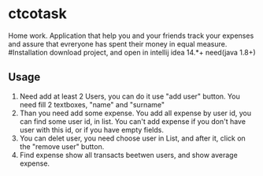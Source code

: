 # ctcotask
Home work. Application that help you and your friends track your expenses and assure that evreryone has spent their money in equal measure.
#Installation
download project, and open in intellij idea 14.*+ 
need(java 1.8+)
## Usage 
1. Need add at least 2 Users, you can do it use "add user" button. You need fill 2 textboxes, "name" and "surname"
2. Than you need add some expense. You add all expense by user id, you can find some user id, in list. You can't add expense if you don't have user with this id, or if you have empty fields. 
3. You can delet user, you need choose user in List, and after it, click on the "remove user" button.
4. Find  expense show all transacts beetwen users, and show average expense.

